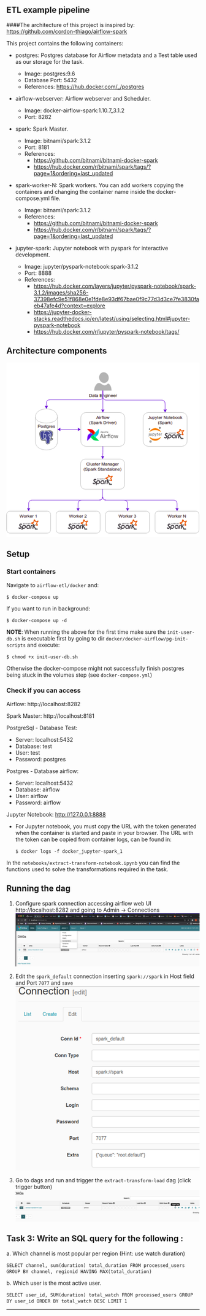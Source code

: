 ## ETL example pipeline 

####The architecture of this project is inspired by: https://github.com/cordon-thiago/airflow-spark 

This project contains the following containers:

* postgres: Postgres database for Airflow metadata and a Test table used as our storage for the task.
    * Image: postgres:9.6
    * Database Port: 5432
    * References: https://hub.docker.com/_/postgres

* airflow-webserver: Airflow webserver and Scheduler.
    * Image: docker-airflow-spark:1.10.7_3.1.2
    * Port: 8282

* spark: Spark Master.
    * Image: bitnami/spark:3.1.2
    * Port: 8181
    * References: 
      * https://github.com/bitnami/bitnami-docker-spark
      * https://hub.docker.com/r/bitnami/spark/tags/?page=1&ordering=last_updated

* spark-worker-N: Spark workers. You can add workers copying the containers and changing the container name inside the docker-compose.yml file.
    * Image: bitnami/spark:3.1.2
    * References: 
      * https://github.com/bitnami/bitnami-docker-spark
      * https://hub.docker.com/r/bitnami/spark/tags/?page=1&ordering=last_updated

* jupyter-spark: Jupyter notebook with pyspark for interactive development.
  * Image: jupyter/pyspark-notebook:spark-3.1.2
  * Port: 8888
  * References: 
    * https://hub.docker.com/layers/jupyter/pyspark-notebook/spark-3.1.2/images/sha256-37398efc9e51f868e0e1fde8e93df67bae0f9c77d3d3ce7fe3830faeb47afe4d?context=explore
    * https://jupyter-docker-stacks.readthedocs.io/en/latest/using/selecting.html#jupyter-pyspark-notebook
    * https://hub.docker.com/r/jupyter/pyspark-notebook/tags/

## Architecture components

![](./doc/architecture.png "Architecture")


## Setup

### Start containers

Navigate to `airflow-etl/docker` and:

    $ docker-compose up

If you want to run in background:

    $ docker-compose up -d

**NOTE**: When running the above for the first time make sure the `init-user-db.sh` is executable first by going to dir `docker/docker-airflow/pg-init-scripts` and execute:

    $ chmod +x init-user-db.sh 

Otherwise the docker-compose might not successfully finish postgres being stuck in the volumes step (see `docker-compose.yml`) 

### Check if you can access

Airflow: http://localhost:8282

Spark Master: http://localhost:8181

PostgreSql - Database Test:

* Server: localhost:5432
* Database: test
* User: test
* Password: postgres

Postgres - Database airflow:

* Server: localhost:5432
* Database: airflow
* User: airflow
* Password: airflow

Jupyter Notebook: http://127.0.0.1:8888
  * For Jupyter notebook, you must copy the URL with the token generated when the container is started and paste in your browser. The URL with the token can be copied from container logs, can be found in:
  
        $ docker logs -f docker_jupyter-spark_1

In the `notebooks/extract-transform-notebook.ipynb` you can find the functions used to solve the transformations required in the task.   
  
## Running the dag

1. Configure spark connection accessing airflow web UI http://localhost:8282 and going to Admin -> Connections
   ![](./doc/edit_connections_airflow_page.png "Airflow Connections")

2. Edit the `spark_default` connection inserting `spark://spark` in Host field and Port `7077` and `save`
    ![](./doc/airflow_spark_connection.png "Airflow Spark connection")

3. Go to dags and run and trigger the `extract-transform-load` dag (click trigger button)
    ![](./doc/trigger_dag.png "trigger dag")

## Task 3: Write an SQL query for the following :
a. Which channel is most popular per region (Hint: use watch duration)

    SELECT channel, sum(duration) total_duration FROM processed_users GROUP BY channel, regionid HAVING MAX(total_duration)

b. Which user is the most active user.

    SELECT user_id, SUM(duration) total_watch FROM processed_users GROUP BY user_id ORDER BY total_watch DESC LIMIT 1  

-----------------------



